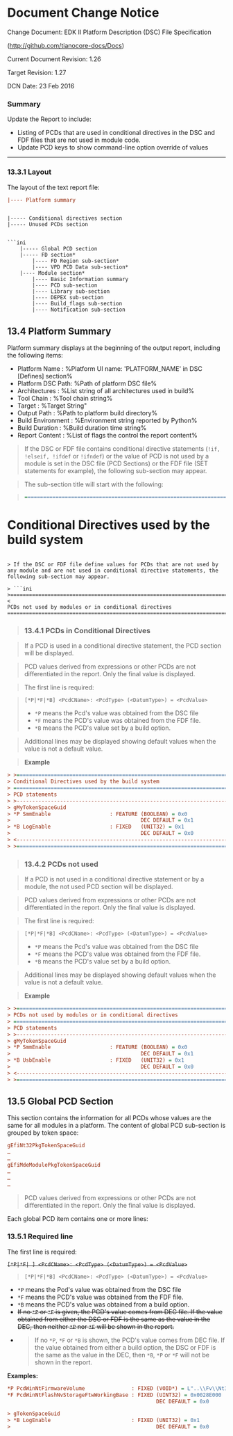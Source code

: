 # Document Change Notice

Change Document: EDK II Platform Description (DSC) File Specification

(http://github.com/tianocore-docs/Docs)

Current Document Revision: 1.26

Target Revision: 1.27

DCN Date: 23 Feb 2016

### Summary

Update the Report to include:
* Listing of PCDs that are used in conditional directives in the DSC and FDF files that are not used in module code.
* Update PCD keys to show command-line option override of values


---

### 13.3.1 Layout
The layout of the text report file:
```ini
|---- Platform summary
```

>```ini
    |----- Conditional directives section
    |----- Unused PCDs section
```

```ini
    |----- Global PCD section
    |----- FD section*
        |---- FD Region sub-section*
        |---- VPD PCD Data sub-section*
    |---- Module section*
        |---- Basic Information summary
        |---- PCD sub-section
        |---- Library sub-section
        |---- DEPEX sub-section
        |---- Build_flags sub-section
        |---- Notification sub-section
```

## 13.4 Platform Summary

Platform summary displays at the beginning of the output report, including the
following items:

* Platform Name : %Platform UI name: 'PLATFORM_NAME' in DSC [Defines] section%
* Platform DSC Path: %Path of platform DSC file%
* Architectures : %List string of all architectures used in build%
* Tool Chain : %Tool chain string%
* Target : %Target String"
* Output Path : %Path to platform build directory%
* Build Environment : %Environment string reported by Python%
* Build Duration : %Build duration time string%
* Report Content : %List of flags the control the report content%

>If the DSC or FDF file contains conditional directive statements (```!if, !elseif, !ifdef``` or ```!ifndef```) or the value of PCD is not used by a module is set in the DSC file (PCD Sections) or the FDF file (SET statements for example), the following sub-section may appear.

>The sub-section title will start with the following:

> ```ini
>==========================================================================<
Conditional Directives used by the build system
============================================================================
```

> If the DSC or FDF file define values for PCDs that are not used by any module and are not used in conditional directive statements, the following sub-section may appear.

> ```ini
>==========================================================================<
PCDs not used by modules or in conditional directives
============================================================================
```



> ### 13.4.1 PCDs in Conditional Directives

> If a PCD is used in a conditional directive statement, the PCD section will be displayed.

> PCD values derived from expressions or other PCDs are not differentiated in the report. Only the final value is displayed.

> The first line is required:

>```[*P|*F|*B] <PcdCName>: <PcdType> (<DatumType>) = <PcdValue>```
>   * ```*P``` means the Pcd's value was obtained from the DSC file
>   * ```*F``` means the PCD's value was obtained from the FDF file.
>   * ```*B``` means the PCD's value set by a build option.

> Additional lines may be displayed showing default values when the value is not a default value.

> **Example**

```ini
> >==========================================================================<
> Conditional Directives used by the build system
> ============================================================================
> PCD statements
> >--------------------------------------------------------------------------<
> gMyTokenSpaceGuid
> *P SmmEnable                   : FEATURE (BOOLEAN) = 0x0
>                                          DEC DEFAULT = 0x1
> *B LogEnable                   : FIXED   (UNIT32) = 0x1
>                                          DEC DEFAULT = 0x0
> <-------------------------------------------------------------------------->
> >==========================================================================<

```

> ### 13.4.2 PCDs not used

> If a PCD is not used in a conditional directive statement or by a module, the not used PCD section will be displayed.

> PCD values derived from expressions or other PCDs are not differentiated in the report. Only the final value is displayed.

> The first line is required:

>```[*P|*F|*B] <PcdCName>: <PcdType> (<DatumType>) = <PcdValue>```
>   * ```*P``` means the Pcd's value was obtained from the DSC file
>   * ```*F``` means the PCD's value was obtained from the FDF file.
>   * ```*B``` means the PCD's value set by a build option.

> Additional lines may be displayed showing default values when the value is not a default value.

> **Example**

```ini
> >==========================================================================<
> PCDs not used by modules or in conditional directives
> ============================================================================
> PCD statements
> >--------------------------------------------------------------------------<
> gMyTokenSpaceGuid
> *P SmmEnable                   : FEATURE (BOOLEAN) = 0x0
>                                          DEC DEFAULT = 0x1
> *B UsbEnable                   : FIXED   (UNIT32) = 0x1
>                                          DEC DEFAULT = 0x0
> <-------------------------------------------------------------------------->
> >==========================================================================<

```




## 13.5 Global PCD Section

This section contains the information for all PCDs whose values are the same for all
modules in a platform. The content of global PCD sub-section is grouped by token
space:

```ini
gEfiNt32PkgTokenSpaceGuid
…
…
gEfiMdeModulePkgTokenSpaceGuid
…
…
…
```

> PCD values derived from expressions or other PCDs are not differentiated in the report. Only the final value is displayed.

Each global PCD item contains one or more lines:

### 13.5.1 Required line
The first line is required:

~~```[*P|*F| ] <PcdCName>: <PcdType> (<DatumType>) = <PcdValue>```~~
>```[*P|*F|*B] <PcdCName>: <PcdType> (<DatumType>) = <PcdValue>```

* ```*P``` means the Pcd's value was obtained from the DSC file
* ```*F``` means the PCD's value was obtained from the FDF file.
* ```*B``` means the PCD's value was obtained from a build option.
* ~~If no ```*P``` or ```*F``` is given, the PCD's value comes from DEC file. If the value obtained from either the DSC or FDF is the same as the value in the DEC, then neither ```*P``` nor ```*F``` will be shown in the report.~~
* >If no ```*P```, ```*F``` or ```*B``` is shown, the PCD's value comes from DEC file. If the value obtained from either a build option, the DSC or FDF is the same as the value in the DEC, then ```*B```, ```*P``` or ```*F``` will not be shown in the report.

**Examples:**

```ini
*P PcdWinNtFirmwareVolume               : FIXED (VOID*) = L"..\\Fv\\Nt32.fd"
*F PcdWinNtFlashNvStorageFtwWorkingBase : FIXED (UINT32) = 0x0028E000
                                                DEC DEFAULT = 0x0

> gTokenSpaceGuid
> *B LogEnable                          : FIXED (UNIT32) = 0x1
>                                               DEC DEFAULT = 0x0

```
